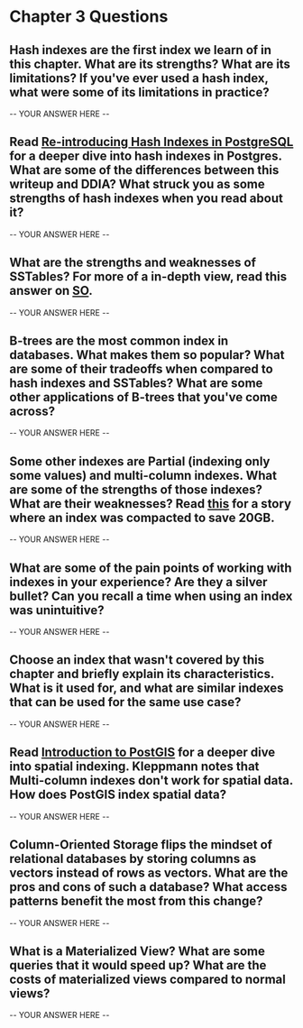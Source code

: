 # Chapter 3 Questions

## Hash indexes are the first index we learn of in this chapter. What are its strengths? What are its limitations? If you've ever used a hash index, what were some of its limitations in practice?

-- YOUR ANSWER HERE --

## Read [Re-introducing Hash Indexes in PostgreSQL](https://hakibenita.com/postgresql-hash-index) for a deeper dive into hash indexes in Postgres. What are some of the differences between this writeup and DDIA? What struck you as some strengths of hash indexes when you read about it?

-- YOUR ANSWER HERE --

## What are the strengths and weaknesses of SSTables? For more of a in-depth view, read this answer on [SO](https://stackoverflow.com/questions/8651346/sorted-string-table-sstable-or-b-tree-for-a-database-index/8654903#8654903).

-- YOUR ANSWER HERE --

## B-trees are the most common index in databases. What makes them so popular? What are some of their tradeoffs when compared to hash indexes and SSTables? What are some other applications of B-trees that you've come across?

-- YOUR ANSWER HERE --

## Some other indexes are Partial (indexing only some values) and multi-column indexes. What are some of the strengths of those indexes? What are their weaknesses? Read [this](https://hakibenita.com/postgresql-unused-index-size) for a story where an index was compacted to save 20GB.

-- YOUR ANSWER HERE --

## What are some of the pain points of working with indexes in your experience? Are they a silver bullet? Can you recall a time when using an index was unintuitive?

-- YOUR ANSWER HERE --

## Choose an index that wasn't covered by this chapter and briefly explain its characteristics. What is it used for, and what are similar indexes that can be used for the same use case?

-- YOUR ANSWER HERE --


## Read [Introduction to PostGIS](http://postgis.net/workshops/postgis-intro/indexing.html) for a deeper dive into spatial indexing. Kleppmann notes that Multi-column indexes don't work for spatial data. How does PostGIS index spatial data?

-- YOUR ANSWER HERE --

## Column-Oriented Storage flips the mindset of relational databases by storing columns as vectors instead of rows as vectors. What are the pros and cons of such a database? What access patterns benefit the most from this change?

-- YOUR ANSWER HERE --

## What is a Materialized View? What are some queries that it would speed up? What are the costs of materialized views compared to normal views?

-- YOUR ANSWER HERE --
